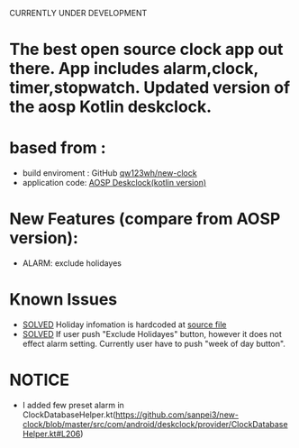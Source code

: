 CURRENTLY UNDER DEVELOPMENT

# The best open source clock app out there. App includes alarm,clock, timer,stopwatch. Updated version of the aosp Kotlin deskclock.

# based from :
* build enviroment : GitHub [qw123wh/new-clock](https://github.com/qw123wh/new-clock)
* application code: [AOSP Deskclock(kotlin version)](https://android.googlesource.com/platform/packages/apps/DeskClock/+/a0b1d03354e46c2d505adf35966d5fbcc207a980/src/com/android/deskclock/)

# New Features (compare from AOSP version):
* ALARM: exclude holidayes

# Known Issues
* [SOLVED](https://github.com/sanpei3/new-clock/commit/fd567135c39d9e420fa7699be1eb6286a521e6ce) Holiday infomation is hardcoded at [source file](https://github.com/sanpei3/new-clock/blob/master/src/com/android/deskclock/data/Holidays.kt)
* [SOLVED](https://github.com/sanpei3/new-clock/commit/c0b40f2bea72226412305dcb5c8238490814f607#diff-cd42fd1660bc47709114e606adf51ec7b81c925830c1cebd89729f73e5bfbaaa) If user push "Exclude Holidayes" button, however it does not effect alarm setting. Currently user have to push "week of day button".

# NOTICE
* I added few preset alarm in ClockDatabaseHelper.kt(https://github.com/sanpei3/new-clock/blob/master/src/com/android/deskclock/provider/ClockDatabaseHelper.kt#L206)
